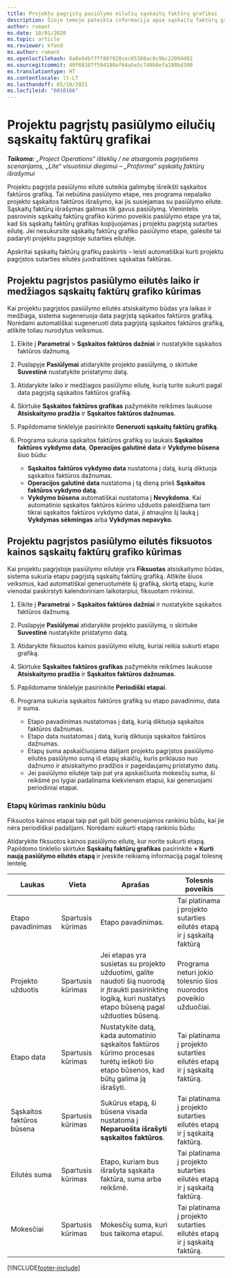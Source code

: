 ```yaml
---
title: Projektu pagrįstų pasiūlymo eilučių sąskaitų faktūrų grafikai
description: Šioje temoje pateikta informacija apie sąskaitų faktūrų grafikų ir pasiūlymo eilučių etapų kūrimą.
author: rumant
ms.date: 10/01/2020
ms.topic: article
ms.reviewer: kfend
ms.author: rumant
ms.openlocfilehash: 0a8e94bf7ff807028cec05380ac8c9bc22094d82
ms.sourcegitcommit: 40f68387f594180af64a5e5c748b6efa188bd300
ms.translationtype: HT
ms.contentlocale: lt-LT
ms.lasthandoff: 05/10/2021
ms.locfileid: "6010166"
---
```

# <a name="invoice-schedules-on-project-based-quote-lines"></a>Projektu pagrįstų pasiūlymo eilučių sąskaitų faktūrų grafikai

_**Taikoma:** „Project Operations“ išteklių / ne atsargomis pagrįstiems scenarijams, „Lite“ visuotiniui diegimui – „Proforma“ sąskaitų faktūrų išrašymui_

Projektu pagrįsta pasiūlymo eilutė suteikia galimybę išreikšti sąskaitos faktūros grafiką. Tai nebūtina pasiūlymo etape, nes programa nepalaiko projekto sąskaitos faktūros išrašymo, kai jis susiejamas su pasiūlymo eilute. Sąskaitų faktūrų išrašymas galimas tik gavus pasiūlymą. Vienintelis pasrovinis sąskaitų faktūrų grafiko kūrimo poveikis pasiūlymo etape yra tai, kad šis sąskaitų faktūrų grafikas kopijuojamas į projektu pagrįstą sutarties eilutę. Jei nesukursite sąskaitų faktūrų grafiko pasiūlymo etape, galėsite tai padaryti projektu pagrįstoje sutarties eilutėje.

Apskritai sąskaitų faktūrų grafikų paskirtis – leisti automatiškai kurti projektu pagrįstos sutarties eilutės juodraštines sąskaitas faktūras. 

## <a name="create-a-time-and-material-invoice-schedule-for-a-project-based-quote-line"></a>Projektu pagrįstos pasiūlymo eilutės laiko ir medžiagos sąskaitų faktūrų grafiko kūrimas

Kai projektu pagrįstos pasiūlymo eilutės atsiskaitymo būdas yra laikas ir medžiaga, sistema sugeneruoja data pagrįstą sąskaitos faktūros grafiką. Norėdami automatiškai sugeneruoti data pagrįstą sąskaitos faktūros grafiką, atlikite toliau nurodytus veiksmus.

1. Eikite į **Parametrai** > **Sąskaitos faktūros dažniai** ir nustatykite sąskaitos faktūros dažnumą.
2. Puslapyje **Pasiūlymai** atidarykite projekto pasiūlymą, o skirtuke **Suvestinė** nustatykite pristatymo datą.
3. Atidarykite laiko ir medžiagos pasiūlymo eilutę, kurią turite sukurti pagal data pagrįstą sąskaitos faktūros grafiką. 
4. Skirtuke **Sąskaitos faktūros grafikas** pažymėkite reikšmes laukuose **Atsiskaitymo pradžia** ir **Sąskaitos faktūros dažnumas**. 
5. Papildomame tinklelyje pasirinkite **Generuoti sąskaitų faktūrų grafiką**.
6. Programa sukuria sąskaitos faktūros grafiką su laukais **Sąskaitos faktūros vykdymo data**, **Operacijos galutinė data** ir **Vykdymo būsena** šiuo būdu:

    - **Sąskaitos faktūros vykdymo data** nustatoma į datą, kurią diktuoja sąskaitos faktūros dažnumas.
    - **Operacijos galutinė data** nustatoma į tą dieną prieš **Sąskaitos faktūros vykdymo datą**.
    - **Vykdymo būsena** automatiškai nustatoma į **Nevykdoma**. Kai automatinio sąskaitos faktūros kūrimo užduotis paleidžiama tam tikrai sąskaitos faktūros vykdymo datai, ji atnaujins šį lauką į **Vykdymas sėkmingas** arba **Vykdymas nepavyko**.

## <a name="create-a-fixed-price-invoice-schedule-for-a-project-based-quote-line"></a>Projektu pagrįstos pasiūlymo eilutės fiksuotos kainos sąskaitų faktūrų grafiko kūrimas

Kai projektu pagrįstoje pasiūlymo eilutėje yra **Fiksuotas** atsiskaitymo būdas, sistema sukuria etapu pagrįstą sąskaitų faktūrų grafiką. Atlikite šiuos veiksmus, kad automatiškai generuotumėte šį grafiką, skirtą etapų, kurie vienodai paskirstyti kalendoriniam laikotarpiui, fiksuotam rinkiniui.

1. Eikite į **Parametrai** > **Sąskaitos faktūros dažniai** ir nustatykite sąskaitos faktūros dažnumą.
2. Puslapyje **Pasiūlymai** atidarykite projekto pasiūlymą, o skirtuke **Suvestinė** nustatykite pristatymo datą.
3. Atidarykite fiksuotos kainos pasiūlymo eilutę, kuriai reikia sukurti etapo grafiką. 
4. Skirtuke **Sąskaitos faktūros grafikas** pažymėkite reikšmes laukuose **Atsiskaitymo pradžia** ir **Sąskaitos faktūros dažnumas**. 
5. Papildomame tinklelyje pasirinkite **Periodiški etapai**.
6. Programa sukuria sąskaitos faktūros grafiką su etapo pavadinimu, data ir suma.

    - Etapo pavadinimas nustatomas į datą, kurią diktuoja sąskaitos faktūros dažnumas.
    - Etapo data nustatomas į datą, kurią diktuoja sąskaitos faktūros dažnumas.
    - Etapų suma apskaičiuojama dalijant projektu pagrįstos pasiūlymo eilutės pasiūlymo sumą iš etapų skaičių, kuris priklauso nuo dažnumo ir atsiskaitymo pradžios ir pageidaujamų pristatymo datų.
    - Jei pasiūlymo eilutėje taip pat yra apskaičiuota mokesčių suma, ši reikšmė po lygiai padalinama kiekvienam etapui, kai generuojami periodiniai etapai.

### <a name="manually-create-milestones"></a>Etapų kūrimas rankiniu būdu

Fiksuotos kainos etapai taip pat gali būti generuojamos rankiniu būdu, kai jie nėra periodiškai padalijami. Norėdami sukurti etapą rankiniu būdu:

Atidarykite fiksuotos kainos pasiūlymo eilutę, kur norite sukurti etapą. Papildomo tinklelio skirtuke **Sąskaitų faktūrų grafikas** pasirinkite **+ Kurti naują pasiūlymo eilutės etapą** ir įveskite reikiamą informaciją pagal tolesnę lentelę.

| **Laukas** | **Vieta** | **Aprašas** | **Tolesnis poveikis** |
| --- | --- | --- | --- |
| Etapo pavadinimas | Spartusis kūrimas | Etapo pavadinimas. | Tai platinama į projekto sutarties eilutės etapą ir į sąskaitą faktūrą |
| Projekto užduotis | Spartusis kūrimas | Jei etapas yra susietas su projekto užduotimi, galite naudoti šią nuorodą ir įtraukti pasirinktinę logiką, kuri nustatys etapo būseną pagal užduoties būseną. | Programa neturi jokio tolesnio šios nuorodos poveikio užduočiai. |
| Etapo data | Spartusis kūrimas | Nustatykite datą, kada automatinio sąskaitos faktūros kūrimo procesas turėtų ieškoti šio etapo būsenos, kad būtų galima ją išrašyti. | Tai platinama į projekto sutarties eilutės etapą ir į sąskaitą faktūrą. |
| Sąskaitos faktūros būsena | Spartusis kūrimas | Sukūrus etapą, ši būsena visada nustatoma į **Neparuošta išrašyti sąskaitos faktūros**. | Tai platinama į projekto sutarties eilutės etapą ir į sąskaitą faktūrą. |
| Eilutės suma | Spartusis kūrimas | Etapo, kuriam bus išrašyta sąskaita faktūra, suma arba reikšmė. | Tai platinama į projekto sutarties eilutės etapą ir į sąskaitą faktūrą. |
| Mokesčiai | Spartusis kūrimas | Mokesčių suma, kuri bus taikoma etapui. | Tai platinama į projekto sutarties eilutės etapą ir į sąskaitą faktūrą. |


[!INCLUDE[footer-include](../includes/footer-banner.md)]